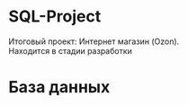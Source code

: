 # SQL-Project
Итоговый проект: Интернет магазин (Ozon). 
<br/> Находится в стадии разработки
# База данных
